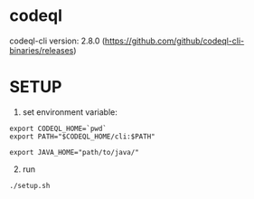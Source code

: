 # codeql

codeql-cli version: 2.8.0 (https://github.com/github/codeql-cli-binaries/releases)

# SETUP 
1. set environment variable:
```
export CODEQL_HOME=`pwd`
export PATH="$CODEQL_HOME/cli:$PATH"

export JAVA_HOME="path/to/java/"
```

2. run
```
./setup.sh
```
